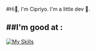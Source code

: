 #Hi👋, I'm Cipriyo. I'm a little dev 👾.

##I'm good at :
-----------------------

[![My Skills](https://skillicons.dev/icons?i=html,js,cs)](https://skillicons.dev)

